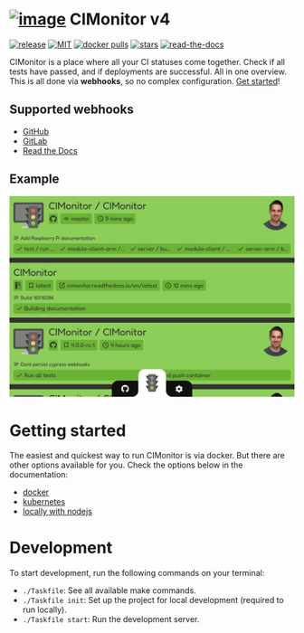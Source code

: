 # [![image](https://avatars2.githubusercontent.com/u/18479455?s=60&v=4)](https://cimonitor.readthedocs.io) CIMonitor v4

[![release](https://img.shields.io/github/release/FuturePortal/CIMonitor.svg)](https://github.com/FuturePortal/CIMonitor/releases)
[![MIT](https://img.shields.io/github/license/FuturePortal/CIMonitor.svg)](https://github.com/FuturePortal/CIMonitor/)
[![docker pulls](https://img.shields.io/docker/pulls/cimonitor/server.svg)](https://hub.docker.com/u/cimonitor/)
[![stars](https://img.shields.io/github/stars/FuturePortal/CIMonitor.svg)](https://github.com/FuturePortal/CIMonitor/stargazers)
[![read-the-docs](https://readthedocs.org/projects/cimonitor/badge/?version=latest)](https://cimonitor.readthedocs.io)

CIMonitor is a place where all your CI statuses come together. Check if all tests have passed, and if
deployments are successful. All in one overview. This is all done via **webhooks**, so no complex configuration.
[Get started](https://cimonitor.readthedocs.io/en/latest/getting-started)!

## Supported webhooks

- [GitHub](https://cimonitor.readthedocs.io/en/latest/webhook/github/)
- [GitLab](https://cimonitor.readthedocs.io/en/latest/webhook/gitlab/)
- [Read the Docs](https://cimonitor.readthedocs.io/en/latest/webhook/readthedocs/)

## Example

![Dashboard demonstration](docs/images/dashboard.gif)

# Getting started

The easiest and quickest way to run CIMonitor is via docker. But there are other options available for you. Check the
options below in the documentation:

- [docker](https://cimonitor.readthedocs.io/en/latest/run/docker/)
- [kubernetes](https://cimonitor.readthedocs.io/en/latest/run/kubernetes/)
- [locally with nodejs](https://cimonitor.readthedocs.io/en/latest/run/locally/)

# Development

To start development, run the following commands on your terminal:

- `./Taskfile`: See all available make commands.
- `./Taskfile init`: Set up the project for local development (required to run locally).
- `./Taskfile start`: Run the development server.
